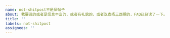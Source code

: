 ```yaml
---
name: not-shitpost不是屎帖子
about: 我要说的或者是信息丰富的，或者有礼貌的，或者说表扬三西猴的，FAQ已经读了一下。 I am going to say something that is either informative, polite, funny, or praising Ciro Santilli. I already had a look at the FAQ.
title: ''
labels: not-shitpost
assignees: ''
---
```


